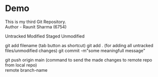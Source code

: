 # Demo
This is my third Git Repository.
</br>
Author - Raunit Sharma (6754)


Untracked
Modified
Staged
Unmodified

git add filename (tab button as shortcut)
git add . (for adding all untracked files/unmodified changes)
git commit -m"some meaningfull message"

git push origin main        (command to send the made changes to remote repo from local repo) <br>
         remote branch-name
